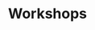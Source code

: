 ---
anchors:
    active: false
title: Workshops
menu: Workshops
onpage_menu: false
body_classes: "header-dark header-transparent "
content:
    items: '@self.modular'
    order:
        custom:
            - _hero
            - _highlights
            - _features-learn-apl-with-neural-nets
            - _learn-apl-with-neural-nets-feedback
            - _learn-apl-with-neural-nets
            - _features-intro-python-genetic-algorithms
            - _intro-python-genetic-algorithms
            - _features-intro-latex
            - _intro-latex
            - _features-recreational-maths
            - _recreational-maths
            - _features-hands-on-cryptography
            - _hands-on-cryptography
            - _features-more-to-come
---